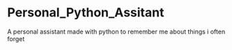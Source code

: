# Personal_Python_Assitant
 A personal assistant made with python to remember me about things i often forget
